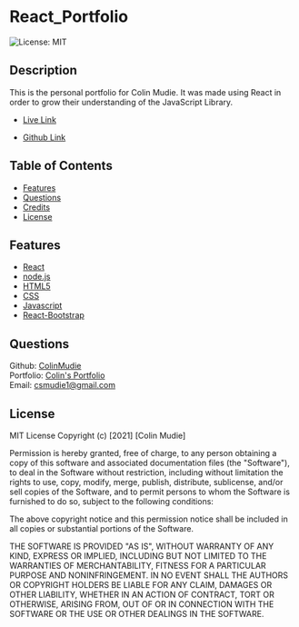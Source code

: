 # React_Portfolio

![License: MIT](https://img.shields.io/badge/License-MIT-green.svg)

## Description
This is the personal portfolio for Colin Mudie. It was made using React in order to grow their understanding of the JavaScript Library. 
-  [Live Link](https://colinmudie.github.io/React_Portfolio/)

-  [Github Link](https://github.com/ColinMudie/React_Portfolio)

## Table of Contents

* [Features](#features)
* [Questions](#questions)
* [Credits](#credits)
* [License](#license) 


## Features
- [React](https://reactjs.org/)
- [node.js](https://nodejs.org/en/)
- [HTML5](https://developer.mozilla.org/en-US/docs/Web/Guide/HTML/HTML5)
- [CSS](https://developer.mozilla.org/en-US/docs/Web/CSS)
- [Javascript](https://developer.mozilla.org/en-US/docs/Web/JavaScript)
- [React-Bootstrap](https://getbootstrap.com/)

## Questions
Github: [ColinMudie](https://github.com/ColinMudie/)  
Portfolio: [Colin's Portfolio](https://colinmudie.github.io/React_Portfolio/)   
Email: [csmudie1@gmail.com](csmudie1@gmail.com)

## License
MIT License
Copyright (c) [2021] [Colin Mudie]

Permission is hereby granted, free of charge, to any person obtaining a copy
of this software and associated documentation files (the "Software"), to deal
in the Software without restriction, including without limitation the rights
to use, copy, modify, merge, publish, distribute, sublicense, and/or sell
copies of the Software, and to permit persons to whom the Software is
furnished to do so, subject to the following conditions:

The above copyright notice and this permission notice shall be included in all
copies or substantial portions of the Software.

THE SOFTWARE IS PROVIDED "AS IS", WITHOUT WARRANTY OF ANY KIND, EXPRESS OR
IMPLIED, INCLUDING BUT NOT LIMITED TO THE WARRANTIES OF MERCHANTABILITY,
FITNESS FOR A PARTICULAR PURPOSE AND NONINFRINGEMENT. IN NO EVENT SHALL THE
AUTHORS OR COPYRIGHT HOLDERS BE LIABLE FOR ANY CLAIM, DAMAGES OR OTHER
LIABILITY, WHETHER IN AN ACTION OF CONTRACT, TORT OR OTHERWISE, ARISING FROM,
OUT OF OR IN CONNECTION WITH THE SOFTWARE OR THE USE OR OTHER DEALINGS IN THE
SOFTWARE.
